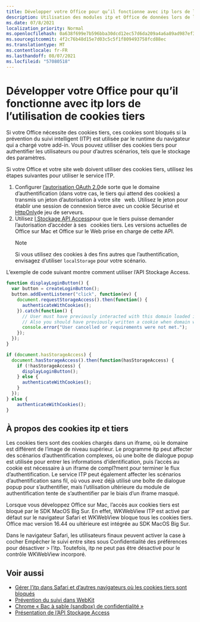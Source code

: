 ```yaml
---
title: Développer votre Office pour qu’il fonctionne avec itp lors de l’utilisation de cookies tiers
description: Utilisation des modules itp et Office de données lors de l’utilisation de cookies tiers
ms.date: 07/8/2021
localization_priority: Normal
ms.openlocfilehash: 0a638f699e7b596bba30dcd12ec57d6da209a4a6a89ad987ef3fcbb8532e5f8c
ms.sourcegitcommit: 4f2c76b48d15e7d03c5c5f1f809493758fcd88ec
ms.translationtype: MT
ms.contentlocale: fr-FR
ms.lasthandoff: 08/07/2021
ms.locfileid: "57080518"
---
```

# <a name="develop-your-office-add-in-to-work-with-itp-when-using-third-party-cookies"></a>Développer votre Office pour qu’il fonctionne avec itp lors de l’utilisation de cookies tiers

Si votre Office nécessite des cookies tiers, ces cookies sont bloqués si la prévention du suivi intelligent (ITP) est utilisée par le runtime du navigateur qui a chargé votre add-in. Vous pouvez utiliser des cookies tiers pour authentifier les utilisateurs ou pour d’autres scénarios, tels que le stockage des paramètres.

Si votre Office et votre site web doivent utiliser des cookies tiers, utilisez les étapes suivantes pour utiliser le service ITP.

1. Configurer [l’autorisation OAuth 2.0](https://tools.ietf.org/html/rfc6749)de sorte que le domaine d’authentification (dans votre cas, le tiers qui attend des cookies) a transmis un jeton d’autorisation à votre site   web. Utilisez le jeton pour établir une session de connexion tierce avec un cookie Sécurisé et [HttpOnly](https://developer.mozilla.org/docs/Web/HTTP/Cookies#Secure_and_HttpOnly_cookies)de jeu de serveurs.
2. Utilisez [l Stockage API Access](https://webkit.org/blog/8124/introducing-storage-access-api/)pour que le tiers puisse demander l’autorisation d’accéder à ses   cookies tiers. Les versions actuelles de Office sur Mac et Office sur le Web prise en charge de cette API.
    > [!NOTE]
    > Si vous utilisez des cookies à des fins autres que l’authentification, envisagez d’utiliser `localStorage` pour votre scénario.

L’exemple de code suivant montre comment utiliser l’API Stockage Access.

```javascript
function displayLoginButton() {
  var button = createLoginButton();
  button.addEventListener("click", function(ev) {
    document.requestStorageAccess().then(function() {
      authenticateWithCookies(); 
    }).catch(function() {
      // User must have previously interacted with this domain loaded in a top frame
      // Also you should have previously written a cookie when domain was loaded in the top frame
      console.error("User cancelled or requirements were not met.");
    });
  });
}

if (document.hasStorageAccess) { 
  document.hasStorageAccess().then(function(hasStorageAccess) { 
    if (!hasStorageAccess) { 
      displayLoginButton(); 
    } else { 
      authenticateWithCookies(); 
    } 
  }); 
} else { 
    authenticateWithCookies(); 
} 
```

## <a name="about-itp-and-third-party-cookies"></a>À propos des cookies itp et tiers

Les cookies tiers sont des cookies chargés dans un iframe, où le domaine est différent de l’image de niveau supérieur. Le programme itp peut affecter des scénarios d’authentification complexes, où une boîte de dialogue popup est utilisée pour entrer les informations d’identification, puis l’accès au cookie est nécessaire à un iframe de compl?ment pour terminer le flux d’authentification. Le service ITP peut également affecter les scénarios d’authentification sans fil, où vous avez déjà utilisé une boîte de dialogue popup pour s’authentifier, mais l’utilisation ultérieure du module de authentification tente de s’authentifier par le biais d’un iframe masqué.

Lorsque vous développez Office sur Mac, l’accès aux cookies tiers est bloqué par le SDK MacOS Big Sur. En effet, WKWebView ITP est activé par défaut sur le navigateur Safari et WKWebView bloque tous les cookies tiers. Office mac version 16.44 ou ultérieure est intégrée au SDK MacOS Big Sur.

Dans le navigateur Safari, les utilisateurs finaux peuvent activer la case à cocher Empêcher le suivi entre sites sous Confidentialité des préférences pour désactiver   >   l’itp. Toutefois, itp ne peut pas être désactivé pour le contrôle WKWebView incorporé.

## <a name="see-also"></a>Voir aussi

- [Gérer l’itp dans Safari et d’autres navigateurs où les cookies tiers sont bloqués](/azure/active-directory/develop/reference-third-party-cookies-spas)
- [Prévention du suivi dans WebKit](https://webkit.org/tracking-prevention/)
- [Chrome « Bac à sable (sandbox) de confidentialité »](https://blog.chromium.org/2020/01/building-more-private-web-path-towards.html)
- [Présentation de l’API Stockage Access](https://blogs.windows.com/msedgedev/2020/07/08/introducing-storage-access-api/)